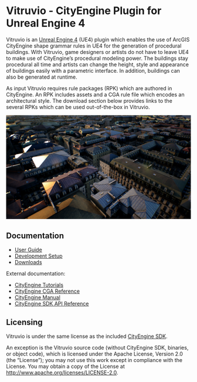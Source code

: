 # Vitruvio - CityEngine Plugin for Unreal Engine 4

Vitruvio is an [Unreal Engine 4](https://www.unrealengine.com/) (UE4) plugin which enables the use of ArcGIS CityEngine shape grammar rules in UE4 for the generation of procedural buildings. With Vitruvio, game designers or artists do not have to leave UE4 to make use of CityEngine’s procedural modeling power. The buildings stay procedural all time and artists can change the height, style and appearance of buildings easily with a parametric interface. In addition, buildings can also be generated at runtime.

As input Vitruvio requires rule packages (RPK) which are authored in CityEngine. An RPK includes assets and a CGA rule file which encodes an architectural style. The download section below provides links to the several RPKs which can be used out-of-the-box in Vitruvio.

![City generated using Vitruvio](doc/img/vitruvio_paris.jpg)

## Documentation

* [User Guide](doc/usage.md)
* [Development Setup](doc/setup.md)
* [Downloads](doc/downloads.md)

External documentation:
* [CityEngine Tutorials](https://doc.arcgis.com/en/cityengine/latest/tutorials/introduction-to-the-cityengine-tutorials.htm)
* [CityEngine CGA Reference](https://doc.arcgis.com/en/cityengine/latest/cga/cityengine-cga-introduction.htm)
* [CityEngine Manual](https://doc.arcgis.com/en/cityengine/latest/help/cityengine-help-intro.htm)
* [CityEngine SDK API Reference](https://esri.github.io/cityengine-sdk/html/index.html)


## Licensing

Vitruvio is under the same license as the included [CityEngine SDK](https://github.com/Esri/esri-cityengine-sdk#licensing).

An exception is the Vitruvio source code (without CityEngine SDK, binaries, or object code), which is licensed under the Apache License, Version 2.0 (the “License”); you may not use this work except in compliance with the License. You may obtain a copy of the License at http://www.apache.org/licenses/LICENSE-2.0.
